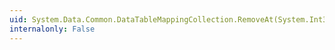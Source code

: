 ```yaml
---
uid: System.Data.Common.DataTableMappingCollection.RemoveAt(System.Int32)
internalonly: False
---
```

